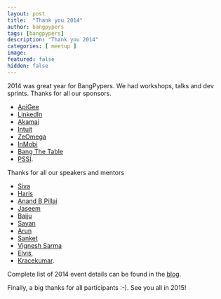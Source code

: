 ```yaml
---
layout: post
title:  "Thank you 2014"
author: bangpypers
tags: [bangpypers]
description: "Thank you 2014"
categories: [ meetup ]
image:
featured: false
hidden: false
---
```

2014 was great year for BangPypers. We had workshops, talks and dev sprints.
Thanks for all our sponsors.
- [ApiGee](apigee.com)
- [LinkedIn](linkedin.com)
- [Akamai](http://www.akamai.com/)
- [Intuit](http://www.intuit.in/)
- [ZeOmega](http://www.zeomega.com/)
- [InMobi](http://www.inmobi.com/)
- [Bang The Table](http://bangthetable.in/)
- [PSSI](http://pssi.org.in).

Thanks for all our speakers and mentors
- [Siva](https://twitter.com/sivaa_in)
- [Haris](https://twitter.com/harisibrahimkv)
- [Anand B Pillai](https://twitter.com/skeptichacker)
- [Jaseem](https://twitter.com/jaseemabid)
- [Baiju](https://twitter.com/baijum)
- [Sayan](https://twitter.com/chowdhury_sayan)
- [Arun](https://twitter.com/finiterecursion)
- [Sanket](https://twitter.com/sanketsaurav)
- [Vignesh Sarma](https://twitter.com/vigneshsarma)
- [Elvis](https://twitter.com/elvisds),
- [Kracekumar](http://twitter.com/kracetheking).

Complete list of 2014 event details can be found in the [blog](http://bangalore.python.org.in/archives/2014/).

Finally, a big thanks for all participants :-). See you all in 2015!
